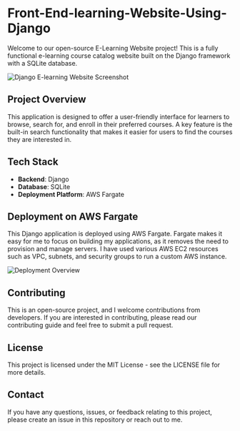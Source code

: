 # Front-End-learning-Website-Using-Django

Welcome to our open-source E-Learning Website project! This is a fully functional e-learning course catalog website built on the Django framework with a SQLite database.

![Django E-learning Website Screenshot](https://github.com/emuacat/Front-End-learning-Website-Using-Django/blob/main/mysite/django.avif)

## Project Overview

This application is designed to offer a user-friendly interface for learners to browse, search for, and enroll in their preferred courses. A key feature is the built-in search functionality that makes it easier for users to find the courses they are interested in.

## Tech Stack

- **Backend**: Django
- **Database**: SQLite
- **Deployment Platform**: AWS Fargate

## Deployment on AWS Fargate

This Django application is deployed using AWS Fargate. Fargate makes it easy for me to focus on building my applications, as it removes the need to provision and manage servers. I have used various AWS EC2 resources such as VPC, subnets, and security groups to run a custom AWS instance.

![Deployment Overview](https://github.com/emuacat/Front-End-learning-Website-Using-Django/blob/main/mysite/development%20.avif)



## Contributing

This is an open-source project, and I welcome contributions from developers. If you are interested in contributing, please read our contributing guide and feel free to submit a pull request.

## License

This project is licensed under the MIT License - see the LICENSE file for more details.

## Contact

If you have any questions, issues, or feedback relating to this project, please create an issue in this repository or reach out to me.

